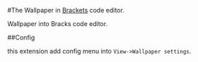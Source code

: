 #The Wallpaper in [Brackets](http://brackets.io/) code editor.

Wallpaper into Bracks code editor.

##Config

this extension add config menu into `View->Wallpaper settings`.
